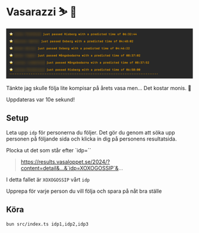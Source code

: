 # Vasarazzi ⛷️ 📸

![Lista med vasaloppsåkare och vilken station som precis passerades samt deras uppskattade åktid. Personernas namn är censurerade.](./docs/vasarazzi.png)

Tänkte jag skulle följa lite kompisar på årets vasa men... Det kostar monis. 🥰

Uppdateras var 10e sekund!

## Setup

Leta upp `idp` för personerna du följer. Det gör du genom att söka upp personen på följande sida och klicka in dig på personens resultatsida.

Plocka ut det som står efter `idp=``
> https://results.vasaloppet.se/2024/?content=detail&...&`idp=XOXOGOSSIP`&...

I detta fallet är `XOXOGOSSIP` vårt `idp`

Upprepa för varje person du vill följa och spara på nåt bra ställe

## Köra 

`bun src/index.ts idp1,idp2,idp3`